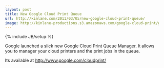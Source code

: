 ```yaml
---
layout: post
title: New Google Cloud Print Queue
url: http://kinlane.com/2011/03/05/new-google-cloud-print-queue/
image: http://kinlane-productions.s3.amazonaws.com/google-cloud-print/google-cloud-print-queue-1.png
---
```

{% include JB/setup %}
Google launched a slick new Google Cloud Print Queue Manager. It allows you to manager your cloud printers and the print jobs in the queue.

Its available at http://www.google.com/cloudprint/
